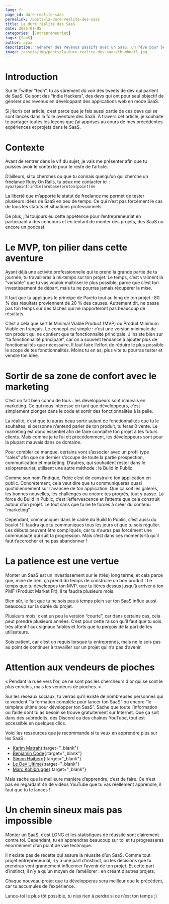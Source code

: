 ```yaml
---
lang: fr
page_id: dure-realite-saas
permalink: /posts/la-dure-realite-des-saas
title: La dure réalité des SaaS
date: 2025-01-05
categories: [Entrepreneuriat]
tags: [SaaS]
author: ayaz
description: "Générer des revenus passifs avec un SaaS, un rêve pour beaucoup de développeurs. Mais est-ce un rêve atteignable ?"
image: /assets/img/posts/la-dure-realite-des-saas/thumbnail.jpg
---
```


# Introduction
Sur le Twitter “tech”, tu as sûrement dû voir des tweets de dev qui parlent de SaaS. Ce sont des “Indie Hackers”, des devs qui ont pour seul objectif de générer des revenus en développant des applications web en mode SaaS.

Si j’écris cet article, c’est parce que je fais aussi partie de ces devs qui se sont lancés dans la folle aventure des SaaS. À travers cet article, je souhaite te partager toutes les leçons que j’ai apprises au cours de mes précédentes expériences et projets dans le SaaS.

# Contexte
Avant de rentrer dans le vif du sujet, je vais me présenter afin que tu puisses avoir le contexte pour le reste de l’article.

D’ailleurs, si tu cherches ou que tu connais quelqu’un qui cherche un freelance Ruby On Rails, tu peux me contacter ici : `ayaz(point)indie(arobase)proton(point)me`

La liberté que m’apporte le statut de freelance me permet de tester plusieurs idées de SaaS en peu de temps. Ce qui n’est pas forcément le cas de tous les statuts et situations professionnels.

De plus, j’ai toujours eu cette appétence pour l’entrepreneuriat en participant à des concours et en tentant de monter des projets, des SaaS ou encore un podcast.

# Le MVP, ton pilier dans cette aventure
Ayant déjà une activité professionnelle qui te prend la grande partie de ta journée, tu travailleras à mi-temps sur ton projet. Le temps, c’est vraiment la “variable” que tu vas vouloir maîtriser le plus possible, parce que c’est ton investissement de départ, mais tu ne pourras jamais récupérer la mise.

Il faut que tu appliques le principe de Pareto tout au long de ton projet : 80 % des résultats proviennent de 20 % des causes. Autrement dit, ne passe pas ton temps sur des tâches qui ne rapporteront pas beaucoup de résultats.

C’est à cela que sert le Minimal Viable Product (MVP) ou Produit Minimum Viable en français. Le concept est simple : c’est une version minimale de ton produit qui ne contient que ta fonctionnalité principale. J’insiste bien sur “ta fonctionnalité principale”, car on a souvent tendance à ajouter plus de fonctionnalités que nécessaire. Il faut faire l’effort de réduire le plus possible le scope de tes fonctionnalités. Moins tu en as, plus vite tu pourras tester et vendre ton idée.

# Sortir de sa zone de confort avec le marketing
C’est un fait bien connu de tous : les développeurs sont mauvais en marketing. Ce qui nous intéresse en tant que développeurs, c’est simplement plonger dans le code et sortir des fonctionnalités à la pelle.

La réalité, c’est que tu auras beau sortir autant de fonctionnalités que tu le souhaites, si personne n’entend parler de ton produit, tu feras 0 vente. Le marketing est donc essentiel afin de faire connaître ton projet à tes futurs clients. Mais comme je te l’ai dit précédemment, les développeurs sont pour la plupart mauvais dans ce domaine.

Pour combler ce manque, certains vont s’associer avec un profil type “sales” afin que ce dernier s’occupe de toute la partie prospection, communication et marketing. D’autres, qui souhaitent rester dans le solopreneuriat, utilisent une autre méthode : le Build In Public.

Comme son nom l’indique, l’idée c’est de construire ton application en public. Concrètement, cela veut dire que tu communiqueras quasi quotidiennement sur l’avancée de ton application. Que ça soit les galères, les bonnes nouvelles, les challenges ou encore tes progrès, tout y passe. La force du Build In Public, c’est l’effervescence et l’attente que cela construit autour d’un projet. Le tout sans que tu ne te forces à créer du contenu “marketing”.

Cependant, communiquer dans le cadre du Build In Public, c’est aussi du boulot ! Il faudra que tu communiques tous les jours et que tu sois régulier. Les débuts peuvent être compliqués, car tu n’auras pas forcément une communauté qui suit ta progression. Mais c’est dans ces moments-là qu’il faut t’accrocher et ne pas abandonner !

# La patience est une vertue
Monter un SaaS est un investissement sur le (très) long terme, et cela parce que, mine de rien, ça prend du temps de construire un bon produit ! Le temps que tu développes ton MVP, que tu itères dessus jusqu’à arriver à ton PMF (Product Market Fit), il te faudra plusieurs mois.

Bien sûr, le fait que tu ne sois pas à temps plein sur ton SaaS influe aussi beaucoup sur la durée du projet.

Plusieurs mois, c’est un peu la version “courte”, car dans certains cas, cela peut prendre plusieurs années. C’est pour cette raison qu’il faut que tu sois très attentif aux signaux faibles et forts que tu perçois de la part de tes utilisateurs.

Sois patient, car c’est un requis lorsque tu entreprends, mais ne le sois pas au point de continuer à travailler sur un projet qui n’a pas d’avenir.

# Attention aux vendeurs de pioches
« Pendant la ruée vers l'or, ce ne sont pas les chercheurs d'or qui se sont le plus enrichis, mais les vendeurs de pioches. »

Sur les réseaux sociaux, tu verras qu’il existe de nombreuses personnes qui te vendent “la formation complète pour lancer ton SaaS” ou encore “le template ultime pour développer ton SaaS”. Sache que toute l’information ou l’aide dont tu as besoin se trouve gratuitement sur Internet. Que ça soit dans des subreddits, des Discord ou des chaînes YouTube, tout est accessible en quelques clics.

Voici les ressources que je recommande si tu veux en apprendre plus sur les SaaS :
- [Karim Matrah](https://www.youtube.com/@KarimMatrah){:target="_blank"}
- [Benjamin Code](https://www.youtube.com/@BenjaminCode){:target="_blank"}
- [Simon Høiberg](https://www.youtube.com/@SimonHoiberg){:target="_blank"}
- [Le Dev Ultime](https://x.com/ledevultime){:target="_blank"}
- [Marc Köhlbrugge](https://x.com/marckohlbrugge){:target="_blank"}

Mais sache que la meilleure manière d’apprendre, c’est de faire. Ce n’est pas en regardant 4h de vidéos YouTube que tu vas réellement apprendre, il faut que tu te lances !

# Un chemin sineux mais pas impossible
Monter un SaaS, c’est LONG et les statistiques de réussite sont clairement contre toi. Cependant, tu en apprendras beaucoup sur toi et tu progresseras énormément d’un point de vue technique.

Il n’existe pas de recette qui assure la réussite d’un SaaS. Comme tout projet entrepreneurial, il y a une part d’instinct, où les décisions que tu prendras vont grandement influencer l’avenir de ton projet. Et cette part d’instinct, il n’y a qu’un moyen de l’améliorer : en créant d’autres projets.

Chaque nouveau projet que tu développeras sera meilleur que le précédent, car tu accumules de l’expérience.

Lance-toi le plus tôt possible, tu n’as rien à perdre si ce n’est ton temps ;)
